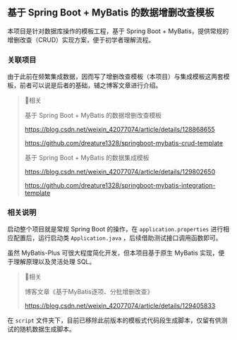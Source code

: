 ## 基于 Spring Boot + MyBatis 的数据增删改查模板

本项目是针对数据库操作的模板工程，基于 Spring Boot + MyBatis，提供常规的增删改查（CRUD）实现方案，便于初学者理解流程。

### 关联项目

由于此前在频繁集成数据，因而写了增删改查模板（本项目）与集成模板这两套模板，前者可以说是后者的基础，辅之博客文章进行介绍。

> 💬相关
>
> 基于 Spring Boot + MyBatis 的数据增删改查模板
>
> https://blog.csdn.net/weixin_42077074/article/details/128868655
>
> https://github.com/dreature1328/springboot-mybatis-crud-template
>
> 基于 Spring Boot + MyBatis 的数据集成模板
>
> https://blog.csdn.net/weixin_42077074/article/details/129802650
>
> https://github.com/dreature1328/springboot-mybatis-integration-template

### 相关说明

启动整个项目就是常规 Spring Boot 的操作，在 `application.properties` 进行相应配置后，运行启动类 `Application.java`
，后续借助测试接口调用函数即可。

虽然 MyBatis-Plus 可很大程度简化开发，但本项目基于原生 MyBatis 实现，便于理解原理以及灵活处理 SQL。

> 💬相关
>
> 博客文章《基于MyBatis逐项、分批增删改查》
>
> https://blog.csdn.net/weixin_42077074/article/details/129405833

在 `script` 文件夹下，目前已移除此前版本的模板式代码段生成脚本，仅留有供测试的随机数据生成脚本。